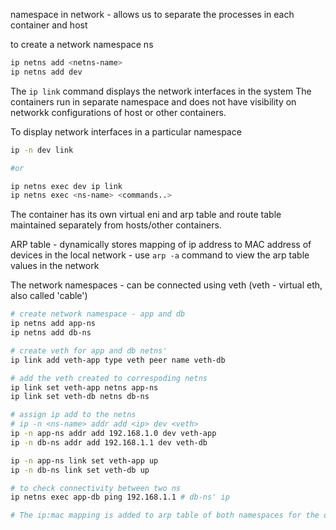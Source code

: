 

namespace in network - allows us to separate the processes in each container and host

to create a network namespace ns

```sh
ip netns add <netns-name>
ip netns add dev
```
The `ip link` command displays the network interfaces in the system
The containers run in separate namespace and does not have visibility on networkk configurations of host or other containers.

To display network interfaces in a particular namespace
```sh
ip -n dev link 

#or

ip netns exec dev ip link
ip netns exec <ns-name> <commands..>
```

The container has its own virtual eni and arp table and route table maintained separately from hosts/other containers.


ARP table 
    - dynamically stores mapping of ip address to MAC address of devices in the local network
    - use `arp -a` command to view the arp table values in the network

The network namespaces - can be connected using veth (veth - virtual eth, also called 'cable')
```sh
# create network namespace - app and db
ip netns add app-ns
ip netns add db-ns

# create veth for app and db netns'
ip link add veth-app type veth peer name veth-db

# add the veth created to correspoding netns
ip link set veth-app netns app-ns
ip link set veth-db netns db-ns

# assign ip add to the netns
# ip -n <ns-name> addr add <ip> dev <veth>
ip -n app-ns addr add 192.168.1.0 dev veth-app
ip -n db-ns addr add 192.168.1.1 dev veth-db

ip -n app-ns link set veth-app up
ip -n db-ns link set veth-db up

# to check connectivity between two ns
ip netns exec app-db ping 192.168.1.1 # db-ns' ip

# The ip:mac mapping is added to arp table of both namespaces for the other one.

```
